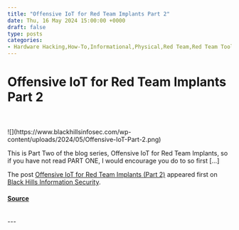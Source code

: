 ```yaml
---
title: "Offensive IoT for Red Team Implants Part 2"
date: Thu, 16 May 2024 15:00:00 +0000
draft: false
type: posts
categories: 
- Hardware Hacking,How-To,Informational,Physical,Red Team,Red Team Tools,Tim Fowler
---
```

# Offensive IoT for Red Team Implants Part 2

<br/>

<br/>
![](https://www.blackhillsinfosec.com/wp-content/uploads/2024/05/Offensive-IoT-Part-2.png)

This is Part Two of the blog series, Offensive IoT for Red Team Implants, so if you have not read PART ONE, I would encourage you do to so first \[…\]

The post [Offensive IoT for Red Team Implants (Part 2)](https://www.blackhillsinfosec.com/offensive-iot-for-red-team-implants-part-2/) appeared first on [Black Hills Information Security](https://www.blackhillsinfosec.com).

#### [Source](https://www.blackhillsinfosec.com/offensive-iot-for-red-team-implants-part-2/)

<br/>
---
